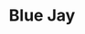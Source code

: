 ---
layout: post
title: Blue Jay
permalink: bird/blue-jay
bird:
  name: Blue Jay
  latin-name: Cyanocitta cristata
  season: year-round
  frequency: common
  page_url: https://commons.wikimedia.org/wiki/File:Cyanocitta-cristata-004.jpg
  image: https://res.cloudinary.com/fergd/image/upload/q_auto/v1640146043/Birds/Cyanocitta-cristata-004.jpg
  caption: "A Blue-Jay is perched on a branch against a snowy background."
---